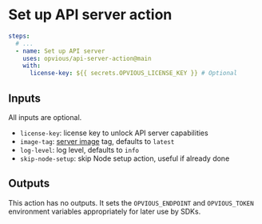 # Set up API server action

```yaml
steps:
  # ...
  - name: Set up API server
    uses: opvious/api-server-action@main
    with:
      license-key: ${{ secrets.OPVIOUS_LICENSE_KEY }} # Optional
```


## Inputs

All inputs are optional.

+ `license-key`: license key to unlock API server capabilities
+ `image-tag`: [server image][] tag, defaults to `latest`
+ `log-level`: log level, defaults to `info`
+ `skip-node-setup`: skip Node setup action, useful if already done


## Outputs

This action has no outputs. It sets the `OPVIOUS_ENDPOINT` and `OPVIOUS_TOKEN`
environment variables appropriately for later use by SDKs.


[server image]: https://hub.docker.com/r/opvious/api-server
